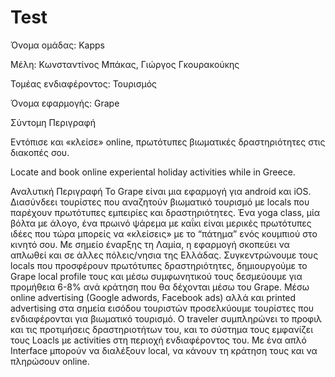 # Test
Όνομα ομάδας: Kapps

Μέλη: Κωνσταντίνος Μπάκας, Γιώργος Γκουρακούκης

Τομέας ενδιαφέροντος:  Τουρισμός

Όνομα εφαρμογής:  Grape

Σύντομη Περιγραφή

Εντόπισε και «κλείσε» online, πρωτότυπες βιωματικές δραστηριότητες  στις διακοπές σου.

Locate and book online experiental holiday activities while in Greece.

Αναλυτική Περιγραφή
Το Grape είναι μια εφαρμογή για android και iOS. Διασύνδεει τουρίστες που αναζητούν  βιωματικό τουρισμό με locals που παρέχουν  πρωτότυπες εμπειρίες και δραστηριότητες. 
Ένα yoga class, μία βόλτα με άλογο, ένα πρωινό ψάρεμα με καΐκι είναι μερικές πρωτότυπες ιδέες που τώρα μπορείς να «κλείσεις» με το “πάτημα” ενός κουμπιού στο κινητό σου. 
Με σημείο έναρξης τη Λαμία, η εφαρμογή σκοπεύει να απλωθεί και σε άλλες πόλεις/νησια της Ελλάδας. Συγκεντρώνουμε τους locals που προσφέρουν πρωτότυπες δραστηριότητες, δημιουργούμε το Grape local profile τους και μέσω συμφωνητικού τους δεσμεύουμε για προμήθεια 6-8% ανά κράτηση που θα δέχονται μέσω του Grape.
Μέσω online advertising (Google adwords, Facebook ads) αλλά και printed advertising στα σημεία εισόδου τουριστών προσελκύουμε τουρίστες που ενδιαφέρονται για βιωματικό τουρισμό.
Ο traveler συμπληρώνει το προφιλ και τις προτιμήσεις δραστηριοτήτων του, και το σύστημα τους εμφανίζει τους Loacls με activities στη περιοχή ενδιαφέροντος του. Με ένα απλό Interface μπορούν να διαλέξουν local, να κάνουν τη κράτηση τους και να πληρώσουν online. 
 
 	
